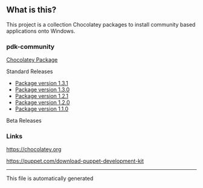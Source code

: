 ## What is this?
This project is a collection Chocolatey packages to install community based applications onto Windows.

### pdk-community

[Chocolatey Package](https://chocolatey.org/packages/pdk-community)

Standard Releases
* [Package version 1.3.1](pdk-community-1.3.1/)
* [Package version 1.3.0](pdk-community-1.3.0/)
* [Package version 1.2.1](pdk-community-1.2.1/)
* [Package version 1.2.0](pdk-community-1.2.0/)
* [Package version 1.1.0](pdk-community-1.1.0/)


Beta Releases


### Links
https://chocolatey.org

https://puppet.com/download-puppet-development-kit

---

This file is automatically generated
